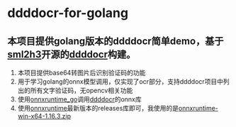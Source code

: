 # ddddocr-for-golang

## 本项目提供golang版本的ddddocr简单demo，基于[sml2h3](https://github.com/sml2h3)开源的[ddddocr](https://github.com/sml2h3/ddddocr)构建。

1. 本项目提供base64转图片后识别验证码的功能
2. 用于学习golang的onnx模型调用，仅实现了ocr部分，支持ddddocr项目中列出的所有文字验证码，无opencv相关功能
3. 使用[onnxruntime_go](https://github.com/yalue/onnxruntime_go)调用[ddddocr](https://github.com/sml2h3/ddddocr)的onnx库
4. 使用[onnxruntime](https://github.com/microsoft/onnxruntime)最新版本的releases库即可，我使用的是[onnxruntime-win-x64-1.16.3.zip](https://github.com/microsoft/onnxruntime/releases/download/v1.16.3/onnxruntime-win-x64-1.16.3.zip)